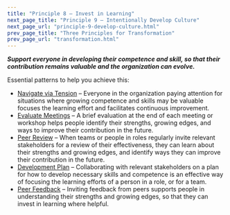 ```yaml
---
title: "Principle 8 – Invest in Learning"
next_page_title: "Principle 9 – Intentionally Develop Culture"
next_page_url: "principle-9-develop-culture.html"
prev_page_title: "Three Principles for Transformation"
prev_page_url: "transformation.html"
---
```




**_Support everyone in developing their competence and skill, so that their contribution remains valuable and the organization can evolve._**

Essential patterns to help you achieve this:

-   [Navigate via Tension](navigate-via-tension.html) – Everyone in the organization paying attention for situations where growing competence and skills may be valuable focuses the learning effort and facilitates continuous improvement.
-   [Evaluate Meetings](evaluate-meetings.html) – A brief evaluation at the end of each meeting or workshop helps people identify their strengths, growing edges, and ways to improve their contribution in the future.
-   [Peer Review](peer-review.html) – When teams or people in roles regularly invite relevant stakeholders for a review of their effectiveness, they can learn about their strengths and growing edges, and identify ways they can improve their contribution in the future.
-   [Development Plan](development-plan.html) – Collaborating with relevant stakeholders on a plan for how to develop necessary skills and competence is an effective way of focusing the learning efforts of a person in a role, or for a team.
-   [Peer Feedback](peer-feedback.html) – Inviting feedback from peers supports people in understanding their strengths and growing edges, so that they can invest in learning where helpful.
